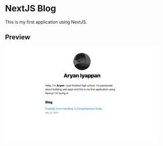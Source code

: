 # NextJS Blog

This is my first application using NextJS.

## Preview

![website preview](/.assets/preview.png)
